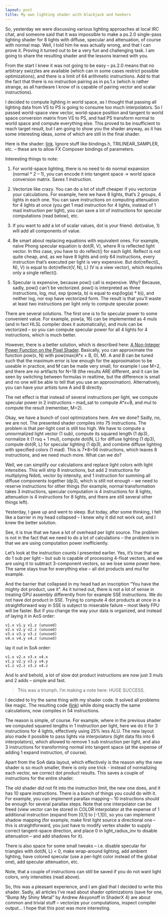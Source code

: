 ```yaml
---
layout: post
title: My own lighting shader with blackjack and hookers
---
```


So, yesterday we were discussing various lighting approaches at local IRC chat, and someone said that it was impossible to make a ps.2.0 single-pass lighting shader for 8 lights with diffuse, specular and attenuation, of course with normal map. Well, I told him he was actually wrong, and that I can prove it. Proving it turned out to be a very fun and challenging task. I am going to share the resulting shader and the lessons learned with you.

From the start I knew it was not going to be easy – ps.2.0 means that no arbitrary swizzles are available (which can in some cases restrict possible optimizations), and there is a limit of 64 arithmetic instructions. Add to that the fact that there is no instruction pairing as in ps.1.x (which is rather strange, as all hardware I know of is capable of pairing vector and scalar instructions).

I decided to compute lighting in world space, as I thought that passing all lighting data from VS to PS is going to consume too much interpolators. So I passed world-space view vector, world-space position and tangent to world space conversion matrix from VS to PS, and had PS transform normal to world space and compute everything else. This proved to be insufficient to reach target result, but I am going to show you the shader anyway, as it has some interesting ideas, some of which are still in the final shader.

Here is the shader: [link](http://www.everfall.com/paste/id.php?ppzzlcq4t5rt). Ignore stuff like bindings.h, TRILINEAR_SAMPLER, etc. – these are to allow FX Composer bindings of parameters.

Interesting things to note:

1. For world-space lighting, there is no need to do normal expansion (normal * 2 – 1), you can encode it into tangent space -> world space conversion matrix. Saves 1 instruction.

2. Vectorize like crazy. You can do a lot of stuff cheaper if you vectorize your calculations. For example, here we have 8 lights, that’s 2 groups, 4 lights in each one. You can save instructions on computing attenuation for 4 lights at once (you get 1 mad instruction for 4 lights, instead of 1 mad instruction per light), you can save a lot of instructions for specular computations (read below), etc.

3. If you want to add a lot of scalar values, dot is your friend. dot(value, 1) will add all components of value.

4. Be smart about replacing equations with equivalent ones. For example, naïve Phong specular equation is dot(R, V), where R is reflected light vector. In this case, you have to do reflect() for each light. Reflect is not quite cheap, and, as we have 8 lights and only 64 instructions, every instruction that’s executed per light is very expensive. But dot(reflect(L, N), V) is equal to dot(reflect(V, N), L) (V is a view vector), which requires only a single reflect().

5. Specular is expensive, because pow() call is expensive. Why? Because, sadly, pow() can’t be vectorized. pow() is interpreted as three instructions, log, mul, exp (pow(a, b) is equal to exp(log(a) * b)), and neither log, nor exp have vectorized form. The result is that you’ll waste at least two instructions per light only to compute specular power.

There are several solutions. The first one is to fix specular power to some convenient value. For example, pow(a, 16) can be implemented as 4 muls (and in fact HLSL compiler does it automatically), and muls can be vectorized – so you can compute specular power for all 4 lights for 4 instructions, which is much better.

However, there is a better solution, which is described here: [A Non-Integer Power Function on the Pixel Shader](http://www.gamasutra.com/features/20020801/beaudoin_01.htm). Basically, you can approximate the function pow(x, N) with pow(max(A*x + B, 0), M). A and B can be tuned such that the maximum error is low enough for the approximation to be useable in practice, and M can be made very small, for example I use M=2, and there are no artifacts for N=18 (the results ARE different, and it can be seen by switching between formulas in realtime, but the difference is small and no one will be able to tell that you use an approximation). Alternatively, you can have your artists tune A and B directly.

The net effect is that instead of several instructions per light, we compute specular power in 2 instructions – mad_sat to compute A*x+B, and mul to compute the result (remember, M=2).

Okay, we have a bunch of cool optimizations here. Are we done? Sadly, no, we are not. The presented shader compiles into 75 instructions. The problem is that per-light cost is still too high. We have to compute a unnormalized light vector (1 sub), compute its squared length (1 dp3), normalize it (1 rsq + 1 mul), compute dot(N, L) for diffuse lighting (1 dp3), compute dot(R, L) for specular lighting (1 dp3), and combine diffuse lighting with specified colors (1 mad). This is 7*8=56 instructions, which leaves 8 instructions, and we need much more. What can we do?

Well, we can simplify our calculations and replace light colors with light intensities. This will strip 8 instructions, but add 2 instructions for multiplying NdotL vector by intensity, and 1 instruction for summing all diffuse components together (dp3), which is still not enough – we need to reserve instructions for other things (for example, normal transformation takes 3 instructions, specular computation is 4 instructions for 8 lights, attenuation is 4 instructions for 8 lights, and there are still several other things left).

Yesterday, I gave up and went to sleep. But today, after some thinking, I felt like a barrier in my head collapsed – I knew why it did not work out, and I knew the better solution.

See, it is true that we have a lot of overhead per light source. The problem is not in the fact that we need to do a lot of calculations – the problem is in that we are using computation power inefficiently.

Let’s look at the instruction counts I presented earlier. Yes, it’s true that we do 1 sub per light – but sub is capable of processing 4-float vectors, and we are using it to subtract 3-component vectors, so we lose some power here. The same stays true for everything else – all dot products and mul for example.

And the barrier that collapsed in my head had an inscription “You have the mighty dot product, use it”. As it turned out, there is not a lot of sense in treating GPU assembly differently from for example SSE instructions. We do not have dot product in SSE. Trying to compute 4 dot products at once in a straightforward way in SSE is subject to miserable failure – most likely FPU will be faster. But if you change the way your data is organized, and instead of laying it in AoS order:

```
v1.x v1.y v1.z (unused)
v2.x v2.y v2.z (unused)
v3.x v3.y v3.z (unused)
v4.x v4.y v4.z (unused)
```

lay it out in SoA order:

```
v1.x v2.x v3.x v4.x
v1.y v2.y v3.y v4.y
v1.z v2.z v3.z v4.z
```

And lo and behold, a lot of slow dot product instructions are now just 3 muls and 2 adds – simple and fast.

> This was a triumph. I’m making a note here: HUGE SUCCESS.

I decided to try the same thing with my shader code. It solved all problems like magic. The resulting code ([link](http://www.everfall.com/paste/id.php?7ta01v3jpzki)) while doing exactly the same calculations, now compiles in 54 instructions.

The reason is simple, of course. For example, where in the previous shader we computed squared lengths in 1 instruction per light, here we do it for 3 instructions for 4 lights, effectively using 25% less ALU. The new layout also made it possible to pass lights via interpolators (light data fits into 6 interpolators), which allowed to remove 1 sub instruction per light, and also 3 instructions for transforming normal into tangent space (at the expense of adding 1 expand instruction, of course).

Apart from the SoA data layout, which effectively is the reason why the new shader is so much smaller, there is only one trick - instead of normalizing each vector, we correct dot product results. This saves a couple of instructions for the entire shader.

The old shader did not fit into the instruction limit, the new one does, and it has 10 spare instructions. There is a bunch of things you could do with it. For example, you can implement parallax mapping – 10 instructions should be enough for several parallax steps. Note that one interpolator can be freed (view vector can be stored in COLOR interpolator at the expense of 1 additional instruction (expand from [0,1] to [-1,1])), so you can implement shadow mapping (for example, make first light source a directional one – this is straightforward, you just have to modify vertex shader to supply correct tangent-space direction, and place 0 in light_radius_inv to disable attenuation – and add shadows for it).  
  
There is also space for some small tweaks – i.e. disable specular for triangles with dot(N, L) < 0, make wrap-around lighting, add ambient lighting, have colored specular (use a per-light color instead of the global one), add specular attenuation, etc.

Note, that a couple of instructions can still be saved if you do not want light colors, only intensities (read above).

So, this was a pleasant experience, and I am glad that I decided to write this shader. Sadly, all articles I’ve read about shader optimizations (save for one, “Bump My Shiny Metal” by Andrew Aksyonoff in ShaderX 4) are about common and trivial stuff – vectorize your computations, inspect compiler output... I hope that this post was more interesting.
